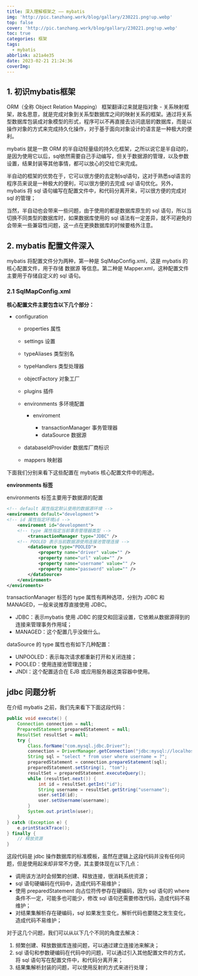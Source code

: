 ```yaml
---
title: 深入理解框架之 —— mybatis
img: 'http://pic.tanzhang.work/blog/gallary/230221.png!up.webp'
top: false
cover: 'http://pic.tanzhang.work/blog/gallary/230221.png!up.webp'
toc: true
categories: 框架
tags:
  - mybatis
abbrlink: a21a4e35
date: 2023-02-21 21:24:36
coverImg:
---
```

## 1. 初识mybatis框架

ORM（全称 Object Relation Mapping） 框架翻译过来就是指对象 - 关系映射框架，故名思意，就是完成对象到关系型数据库之间的映射关系的框架。通过将关系型数据库包装成对象模型的形式，程序可以不再直接去访问底层的数据库，而是以操作对象的方式来完成持久化操作，对于基于面向对象设计的语言是一种极大的便利。

mybatis 就是一款 ORM 的半自动轻量级的持久化框架，之所以说它是半自动的，是因为使用它以后，sql依然需要自己手动编写，但关于数据源的管理，以及参数设置，结果封装等其他事情，都可以放心的交给它来完成。

半自动的框架的优势在于，它可以很方便的去定制sql语句，这对于熟悉sql语言的程序员来说是一种极大的便利，可以很方便的去完成 sql 语句优化。另外，mybatis 将 sql 语句编写在配置文件中，和代码分离开来，可以很方便的完成对 sql 的管理；

当然，半自动也会带来一些问题，由于使用的都是数据库原生的 sql 语句，所以当切换不同类型的数据库时，如果数据库使用的 sql 语法有一定差异，就不可避免的会带来一些兼容性问题，这一点在更换数据库的时候要格外注意。

## 2. mybatis 配置文件深入

mybatis 将配置文件分为两种，第一种是 SqlMapConfig.xml，这是 mybatis 的核心配置文件，用于存储 数据源 等信息。第二种是 Mapper.xml，这种配置文件主要用于存储自定义的 sql 语句。

### 2.1 SqlMapConfig.xml

**核心配置文件主要包含以下几个部分：**

* configuration

  * properties 属性
  * settings 设置
  * typeAliases 类型别名
  * typeHandlers 类型处理器
  * objectFactory 对象工厂
  * plugins 插件
  * environments 多环境配置

    * enviroment

      * transactionManager 事务管理器
      * dataSource 数据源
  * databaseIdProvider 数据库厂商标识
  * mappers 映射器

下面我们分别来看下这些配置在 mybatis 核心配置文件中的用途。

**environments 标签**

environments 标签主要用于数据源的配置

```xml
<!-- default 属性指定默认使用的数据源环境 -->
<enviroments default="development">
<!-- id 属性指定环境id -->
    <enviroment id="development">
	<!-- type 属性指定当前事务管理器类型 -->
        <transactionManager type="JDBC" />
	<!-- POOLED 表示当前数据源使用连接池管理连接 -->
        <dataSource type="POOLED">
            <property name="driver" value="" />
            <property name="url" value="" />
            <property name="username" value="" />
            <property name="password" value="" />
        </dataSource>
    </enviroment>
</enviroments>
```

transactionManager 标签的 type 属性有两种选项，分别为 JDBC 和 MANAGED，一般来说推荐直接使用 JDBC。

* JDBC：表示mybatis 使用 JDBC 的提交和回滚设置，它依赖从数据源得到的连接来管理事务作用域；
* MANAGED：这个配置几乎没做什么。

dataSource 的 type 属性也有如下几种配置：

* UNPOOLED：表示每次请求都重新打开和关闭连接；
* POOLED：使用连接池管理连接；
* JNDI：这个配置适合在 EJB 或应用服务器这类容器中使用。



## jdbc 问题分析

在介绍 mybatis 之前，我们先来看下下面这段代码：

```java
public void execute() {
    Connection connection = null;
    PreparedStatement preparedStatement = null;
    ResultSet resultSet = null;
    try {
        Class.forName("com.mysql.jdbc.Driver");
        connection = DriverManager.getConnection("jdbc:mysql://localhost:3306/mybatis?characterEncoding=utf-8", "root", "root");
        String sql = "select * from user where username = ?";
        preparedStatement = connection.prepareStatement(sql);
        preparedStatement.setString(1, "tom");
        resultSet = preparedStatement.executeQuery();
        while (resultSet.next()) {
            int id = resultSet.getInt("id");
            String username = resultSet.getString("username");
            user.setId(id);
            user.setUsername(username);
        }
        System.out.println(user);
    }
} catch (Exception e) {
    e.printStackTrace();
} finally {
    // 释放资源
}
```

这段代码是 jdbc 操作数据库的标准模板，虽然在逻辑上这段代码并没有任何问题，但是使用起来却非常不方便，其主要体现在以下几点：

* 调用该方法时会频繁的创建、释放连接，很消耗系统资源；
* sql 语句硬编码在代码中，造成代码不易维护；
* 使用 preparedStatement 向占位符传参存在硬编码，因为 sql 语句的 where 条件不一定，可能多也可能少，修改 sql 语句还需要修改代码，造成代码不易维护；
* 对结果集解析存在硬编码，sql 如果发生变化，解析代码也要随之发生变化，造成代码不易维护；

对于这几个问题，我们可以从以下几个不同的角度去解决：

1. 频繁创建、释放数据库连接问题，可以通过建立连接池来解决；
2. sql 语句和参数硬编码在代码中的问题，可以通过引入其他配置文件的方式，将 sql 语句写在配置文件中，和代码分离开来；
3. 结果集解析封装的问题，可以使用反射的方式来进行处理；
